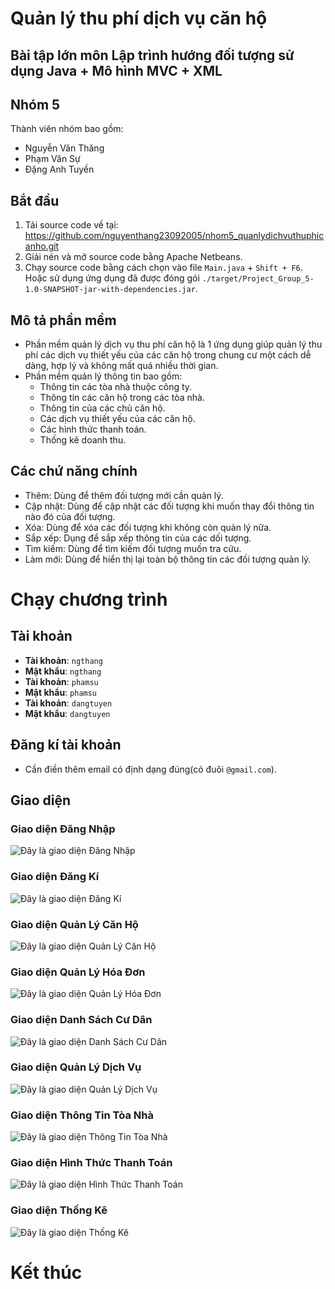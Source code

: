 # Quản lý thu phí dịch vụ căn hộ
## Bài tập lớn môn Lập trình hướng đối tượng sử dụng Java + Mô hình MVC + XML 
## Nhóm 5
Thành viên nhóm bao gồm:
- Nguyễn Văn Thăng
- Phạm Văn Sự
- Đặng Anh Tuyền
## Bắt đầu
1. Tải source code về tại:
https://github.com/nguyenthang23092005/nhom5_quanlydichvuthuphicanho.git
2. Giải nén và mở source code bằng Apache Netbeans.
3. Chạy source code bằng cách chọn vào file `Main.java` + `Shift + F6`. Hoặc sử dụng ứng dụng đã được đóng gói `./target/Project_Group_5-1.0-SNAPSHOT-jar-with-dependencies.jar`.
## Mô tả phần mềm
- Phần mềm quản lý dịch vụ thu phí căn hộ là 1 ứng dụng giúp quản lý thu phí các dịch vụ thiết yếu của các căn hộ trong chung cư một cách dễ dàng, hợp lý và không mất quá nhiều thời gian.
- Phần mềm quản lý thông tin bao gồm:
  - Thông tin các tòa nhà thuộc công ty.
  - Thông tin các căn hộ trong các tòa nhà.
  - Thông tin của các chủ căn hộ.
  - Các dịch vụ thiết yếu của các căn hộ.
  - Các hình thức thanh toán.
  - Thống kê doanh thu.
## Các chứ năng chính
- Thêm: Dùng để thêm đối tượng mới cần quản lý.
- Cập nhật: Dùng để cập nhật các đối tượng khi muốn thay đổi thông tin nào đó của đối tượng.
- Xóa: Dùng để xóa các đối tượng khi không còn quản lý nữa.
- Sắp xếp: Dụng để sắp xếp thông tin của các dối tượng.
- Tìm kiếm: Dùng để tìm kiếm đối tượng muốn tra cứu.
- Làm mới: Dùng để hiển thị lại toàn bộ thông tin các đối tượng quản lý.
# Chạy chương trình
## Tài khoản
- **Tài khoản**: `ngthang`
- **Mật khẩu**: `ngthang`
- **Tài khoản**: `phamsu`
- **Mật khẩu**: `phamsu`
- **Tài khoản**: `dangtuyen`
- **Mật khẩu**: `dangtuyen`
## Đăng kí tài khoản
- Cần điền thêm email có định dạng đúng(có đuôi `@gmail.com`).
## Giao diện
### Giao diện Đăng Nhập
![Đây là giao diện Đăng Nhập](./img/dangnhap.png)
### Giao diện Đăng Kí
![Đây là giao diện Đăng Kí](./img/dangky.png)
### Giao diện Quản Lý Căn Hộ
![Đây là giao diện Quản Lý Căn Hộ](./img/canho.png)
### Giao diện Quản Lý Hóa Đơn
![Đây là giao diện Quản Lý Hóa Đơn](./img/hoadon.png)
### Giao diện Danh Sách Cư Dân
![Đây là giao diện Danh Sách Cư Dân](./img/cudan.png)
### Giao diện Quản Lý Dịch Vụ
![Đây là giao diện Quản Lý Dịch Vụ](./img/dichvu.png)
### Giao diện Thông Tin Tòa Nhà
![Đây là giao diện Thông Tin Tòa Nhà](./img/toanha.png)
### Giao diện Hình Thức Thanh Toán
![Đây là giao diện Hình Thức Thanh Toán](./img/thanhtoan.png)
### Giao diện Thống Kê
![Đây là giao diện Thống Kê](./img/thongke.png)
# Kết thúc
